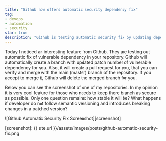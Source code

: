 ```yaml
---
title: "Github now offers automatic security dependency fix"
tag:
- devops
- automation
- security
star: true
description: "Github is testing automatic security fix by updating dependency tree."
---
```


Today I noticed an interesting feature from Github. They are testing out automatic fix of vulnerable dependency in your repository. Github will automatically create a branch with updated patch number of vulnerable dependency for you. Also, it will create a pull request for you, that you can verify and merge with the main (master) branch of the repository. If you accept to merge it, Github will delete the merged branch for you. 

Below you can see the screenshot of one of my repositories. In my opinion it is very cool feature for those who needs to keep there branch as secure as possible. Only one question remains: how stable it will be? What happens if developer do not follow semantic versioning and introduces breaking changes in a patched version?

![Github Automatic Security Fix Screenshot][screenshot]

[screenshot]: {{ site.url }}/assets/images/posts/github-automatic-security-fix.png